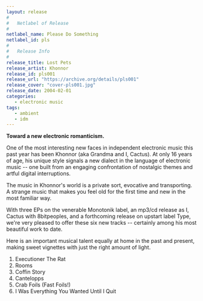 ```yaml
---
layout: release
#
#   Netlabel of Release
#
netlabel_name: Please Do Something
netlabel_id: pls
#
#   Release Info
#
release_title: Lost Pets
release_artist: Khonnor
release_id: pls001
release_url: "https://archive.org/details/pls001"
release_cover: "cover-pls001.jpg"
release_date: 2004-02-01
categories:
   - electronic music
tags:
   - ambient
   - idm
---
```

**Toward a new electronic romanticism.**

One of the most interesting new faces in independent electronic music this past year has been Khonnor (aka Grandma and I, Cactus). At only 16 years of age, his unique style signals a new dialect in the language of electronic music -- one built from an engaging confrontation of nostalgic themes and artful digital interruptions.

The music in Khonnor's world is a private sort, evocative and transporting. A strange music that makes you feel old for the first time and new in the most familiar way.

With three EPs on the venerable Monotonik label, an mp3/cd release as I, Cactus with 8bitpeoples, and a forthcoming release on upstart label Type, we're very pleased to offer these six new tracks -- certainly among his most beautiful work to date.

Here is an important musical talent equally at home in the past and present, making sweet vignettes with just the right amount of light.

1. Executioner The Rat
2. Rooms
3. Coffin Story
4. Cantelopps
5. Crab Foils (Fast Foils!)
6. I Was Everything You Wanted Until I Quit